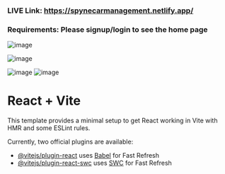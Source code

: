 ### LIVE Link: https://spynecarmanagement.netlify.app/
### Requirements: Please signup/login to see the home page

![image](https://github.com/user-attachments/assets/ecfc9867-bbb2-49b3-939d-72de55f461e8)

![image](https://github.com/user-attachments/assets/9a8cad59-cbab-41bb-b976-70cf340e6f21)

![image](https://github.com/user-attachments/assets/1637bfaf-f1f3-4b15-8d51-ed335a2a7b96)
![image](https://github.com/user-attachments/assets/4fc1a8ec-ed7f-4cbd-84fe-ba2a26b8be44)



# React + Vite

This template provides a minimal setup to get React working in Vite with HMR and some ESLint rules.

Currently, two official plugins are available:

- [@vitejs/plugin-react](https://github.com/vitejs/vite-plugin-react/blob/main/packages/plugin-react/README.md) uses [Babel](https://babeljs.io/) for Fast Refresh
- [@vitejs/plugin-react-swc](https://github.com/vitejs/vite-plugin-react-swc) uses [SWC](https://swc.rs/) for Fast Refresh
